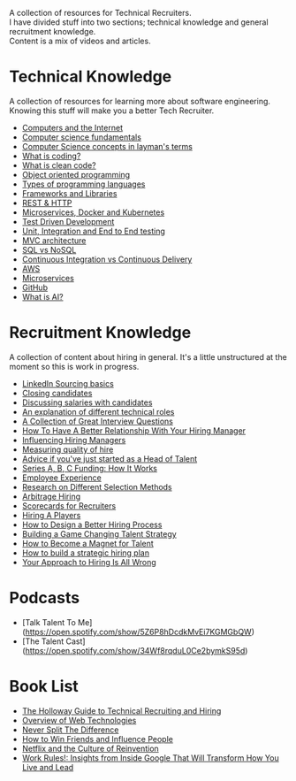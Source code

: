 A collection of resources for Technical Recruiters.  
I have divided stuff into two sections; technical knowledge and general recruitment knowledge.  
Content is a mix of videos and articles.  

# Technical Knowledge
A collection of resources for learning more about software engineering. Knowing this stuff will make you a better Tech Recruiter.

* [Computers and the Internet](https://www.khanacademy.org/computing/code-org/computers-and-the-internet)
* [Computer science fundamentals](https://www.youtube.com/watch?v=YoXxevp1WRQ&list=PLhQjrBD2T382_R182iC2gNZI9HzWFMC_8) 
* [Computer Science concepts in layman's terms](http://carlcheo.com/compsci) 
* [What is coding?](https://blog.usejournal.com/when-you-finish-reading-this-youll-know-how-to-code-721339942b51) 
* [What is clean code?](https://github.com/denizozger/clean-code) 
* [Object oriented programming](https://www.freecodecamp.org/news/object-oriented-programming-concepts-21bb035f7260/) 
* [Types of programming languages](https://www.freecodecamp.org/news/programming-mental-models-47ccc65eb334/) 
* [Frameworks and Libraries](https://www.freecodecamp.org/news/the-difference-between-a-framework-and-a-library-bd133054023f/) 
* [REST & HTTP](https://www.youtube.com/watch?v=Q-BpqyOT3a8) 
* [Microservices, Docker and Kubernetes](https://www.youtube.com/watch?v=1xo-0gCVhTU) 
* [Test Driven Development](https://developer.ibm.com/devpractices/software-development/articles/5-steps-of-test-driven-development/) 
* [Unit, Integration and End to End testing](https://www.youtube.com/watch?v=r9HdJ8P6GQI) 
* [MVC architecture](https://www.freecodecamp.org/news/model-view-architecture/) 
* [SQL vs NoSQL](https://www.guru99.com/sql-vs-nosql.html) 
* [Continuous Integration vs Continuous Delivery](https://devops.com/continuous-integration-vs-continuous-delivery-theres-important-difference/) 
* [AWS](https://medium.com/faun/explain-aws-to-a-6-year-old-7be561c9fe0b) 
* [Microservices](https://www.guru99.com/microservices-vs-soa.html) 
* [GitHub](https://medium.com/ft-product-technology/a-guide-to-github-and-deployment-for-non-developers-7811dcf508bb) 
* [What is AI?](https://www.guru99.com/artificial-intelligence-tutorial.html) 

# Recruitment Knowledge
A collection of content about hiring in general. It's a little unstructured at the moment so this is work in progress.
* [LinkedIn Sourcing basics](https://www.youtube.com/watch?v=5-O4R-rvvNk) 
* [Closing candidates](https://www.heavybit.com/library/video/debugging-recruiting/) 
* [Discussing salaries with candidates](https://business.linkedin.com/talent-solutions/blog/recruiting-tips/2016/how-to-overcome-these-4-difficult-salary-negotiation-scenarios) 
* [An explanation of different technical roles](https://www.youtube.com/playlist?list=PLBO5a-UXskebFGZBfoQevlZinLPdjwJay)
* [A Collection of Great Interview Questions](https://docs.google.com/spreadsheets/d/1q5MYDpjC4K66V9bZfUjxsGODxmfo3OixkpHiku4HZyA/edit#gid=423327579)
* [How To Have A Better Relationship With Your Hiring Manager](https://www.youtube.com/watch?v=AOm_DnSiRCY)
* [Influencing Hiring Managers](https://business.linkedin.com/talent-solutions/blog/hiring-managers/2017/4-steps-for-influencing-hiring-managers-and-becoming-an-indispensable-advisor)
* [Measuring quality of hire](https://www.youtube.com/watch?v=J9892g0h1nA) 
* [Advice if you've just started as a Head of Talent](https://gethppy.com/talent-management/head-talent-startup-heres-can-start)
* [Series A, B, C Funding: How It Works](https://www.investopedia.com/articles/personal-finance/102015/series-b-c-funding-what-it-all-means-and-how-it-works.asp)
* [Employee Experience](https://firstround.com/review/a-new-approach-to-people-ops-that-puts-employee-experience-first/)
* [Research on Different Selection Methods](https://medium.com/org-hacking/want-to-improve-recruiting-start-by-learning-from-100-years-of-research-schmidt-a1daa29efcfb)
* [Arbitrage Hiring](https://erikbern.com/2020/01/13/how-to-hire-smarter-than-the-market-a-toy-model.html)
* [Scorecards for Recruiters](https://business.linkedin.com/talent-solutions/blog/talent-analytics/2017/how-docusign-used-data-to-motivate-engage-and-show-its-recruiting-team)
* [Hiring A Players](http://scaling4growth.com/wp-content/uploads/2015/10/Who.pdf)
* [How to Design a Better Hiring Process](https://hbr.org/2020/06/how-to-design-a-better-hiring-process)
* [Building a Game Changing Talent Strategy](https://hbr.org/2014/01/building-a-game-changing-talent-strategy)
* [How to Become a Magnet for Talent](http://delian.io/lessons-5)
* [How to build a strategic hiring plan](https://resources.workable.com/stories-and-insights/how-to-build-a-hiring-plan)
* [Your Approach to Hiring Is All Wrong](https://hbr.org/2019/05/your-approach-to-hiring-is-all-wrong)

# Podcasts

* [Talk Talent To Me] (https://open.spotify.com/show/5Z6P8hDcdkMvEi7KGMGbQW)
* [The Talent Cast] (https://open.spotify.com/show/34Wf8rqduL0Ce2bymkS95d)

# Book List

* [The Holloway Guide to Technical Recruiting and Hiring](https://www.amazon.co.uk/gp/product/195212011X)
* [Overview of Web Technologies](https://www.amazon.co.uk/Non-Technical-Guide-Web-Technologies/dp/1492791539)
* [Never Split The Difference](https://www.amazon.co.uk/Never-Split-Difference-Negotiating-Depended/dp/1847941494)
* [How to Win Friends and Influence People](https://www.amazon.co.uk/How-Win-Friends-Influence-People/dp/0091906814)
* [Netflix and the Culture of Reinvention](https://www.amazon.co.uk/Hard-Work-Irrelevant-Reed-Hastings/dp/075355366X)
* [Work Rules!: Insights from Inside Google That Will Transform How You Live and Lead](https://www.amazon.co.uk/Work-Rules-Insights-Inside-Transform/dp/1444792385)
